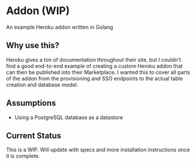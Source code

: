 # Addon (WIP)

An example Heroku addon written in Golang

## Why use this?

Heroku gives a ton of documentation throughout their site, but I couldn't find a good end-to-end example of creating a custom Heroku addon that can then be published into their Marketplace. I wanted this to cover all parts of the addon from the provisioning and SSO endpoints to the actual table creation and database model.

## Assumptions

  - Using a PostgreSQL database as a datastore

## Current Status

This is a WIP. Will update with specs and more installation instructions once it is complete.
